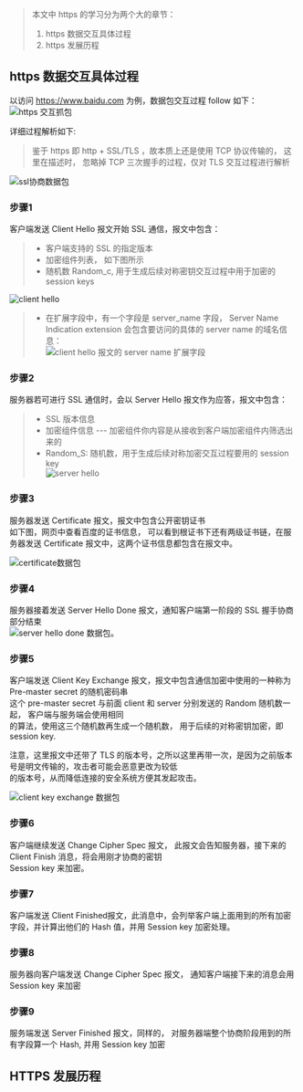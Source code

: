 > 本文中 https 的学习分为两个大的章节：
>  1. https 数据交互具体过程
>  2. https 发展历程

## https 数据交互具体过程

以访问 https://www.baidu.com 为例，数据包交互过程 follow 如下： 
![https 交互抓包](https://github.com/Saitoler/Network/blob/master/pics/https%E4%BA%A4%E4%BA%92%E6%8A%93%E5%8C%85.png)


详细过程解析如下:  
> 鉴于 https 即 http + SSL/TLS ，故本质上还是使用 TCP 协议传输的， 这里在描述时， 忽略掉 TCP 三次握手的过程，仅对 TLS 交互过程进行解析  

![ssl协商数据包](https://github.com/Saitoler/Network/blob/master/pics/SSL%20%E5%8D%8F%E5%95%86%E4%BA%A4%E4%BA%92%E8%BF%87%E7%A8%8B.jpg)

### 步骤1
客户端发送  Client Hello 报文开始 SSL 通信，报文中包含：  
> 	- 客户端支持的 SSL 的指定版本  
> 	- 加密组件列表， 如下图所示  
> 	- 随机数 Random_c, 用于生成后续对称密钥交互过程中用于加密的 session keys

![client hello](https://github.com/Saitoler/Network/blob/master/pics/client_hello%E6%95%B0%E6%8D%AE%E5%8C%85.png)

> 	- 在扩展字段中，有一个字段是  server_name 字段， Server Name Indication extension 会包含要访问的具体的 server name 的域名信息：  
![client hello 报文的 server name 扩展字段](https://github.com/Saitoler/Network/blob/master/pics/client_hello_servername.png)

### 步骤2
服务器若可进行 SSL 通信时，会以 Server Hello 报文作为应答，报文中包含：  
> 	- SSL 版本信息  
> 	- 加密组件信息 --- 加密组件你内容是从接收到客户端加密组件内筛选出来的  
> 	- Random_S: 随机数，用于生成后续对称加密交互过程要用的 session key  
![server hello](https://github.com/Saitoler/Network/blob/master/pics/server_hello%E6%95%B0%E6%8D%AE%E5%8C%85.png)  

### 步骤3  
服务器发送 Certificate 报文，报文中包含公开密钥证书  
如下图，网页中查看百度的证书信息， 可以看到根证书下还有两级证书链，在服务器发送 Certificate 报文中，这两个证书信息都包含在报文中。  

![certificate数据包](https://github.com/Saitoler/Network/blob/master/pics/certificate%E6%95%B0%E6%8D%AE%E5%8C%85.png)

### 步骤4  
服务器接着发送 Server Hello Done 报文，通知客户端第一阶段的 SSL 握手协商部分结束  
![server hello done 数据包](https://github.com/Saitoler/Network/blob/master/pics/server_hello_done%E6%95%B0%E6%8D%AE%E5%8C%85.png)。

### 步骤5
客户端发送 Client Key Exchange 报文，报文中包含通信加密中使用的一种称为 Pre-master secret 的随机密码串  
这个 pre-master secret 与前面 client 和 server 分别发送的 Random 随机数一起， 客户端与服务端会使用相同  
的算法，使用这三个随机数再生成一个随机数， 用于后续的对称密钥加密，即 session key.  

注意，这里报文中还带了 TLS 的版本号，之所以这里再带一次，是因为之前版本号是明文传输的，攻击者可能会恶意更改为较低  
的版本号，从而降低连接的安全系统方便其发起攻击。  

![client key exchange 数据包](https://github.com/Saitoler/Network/blob/master/pics/client_key_exchange%E6%95%B0%E6%8D%AE%E5%8C%85.png)

### 步骤6  
客户端继续发送 Change Cipher Spec 报文， 此报文会告知服务器，接下来的 Client  Finish 消息，将会用刚才协商的密钥  
Session key 来加密。  

### 步骤7  
客户端发送 Client Finished报文，此消息中，会列举客户端上面用到的所有加密字段，并计算出他们的 Hash 值，并用 Session key 加密处理。  

### 步骤8  
服务器向客户端发送 Change Cipher Spec 报文， 通知客户端接下来的消息会用 Session key 来加密  

### 步骤9
服务端发送 Server Finished 报文，同样的， 对服务器端整个协商阶段用到的所有字段算一个 Hash, 并用 Session key 加密  

## HTTPS 发展历程




